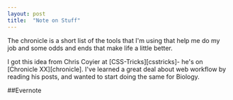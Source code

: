 ```yaml
---
layout: post
title:  "Note on Stuff"
---
```


The chronicle is a short list of the tools that I'm using that help me do my job and some odds and ends that make life a little better. 

I got this idea from Chris Coyier at [CSS-Tricks][csstricks]-  he's on [Chronicle XX][chronicle]. I've learned a great deal about web workflow by reading his posts, and wanted to start doing the same for Biology.   

##Evernote